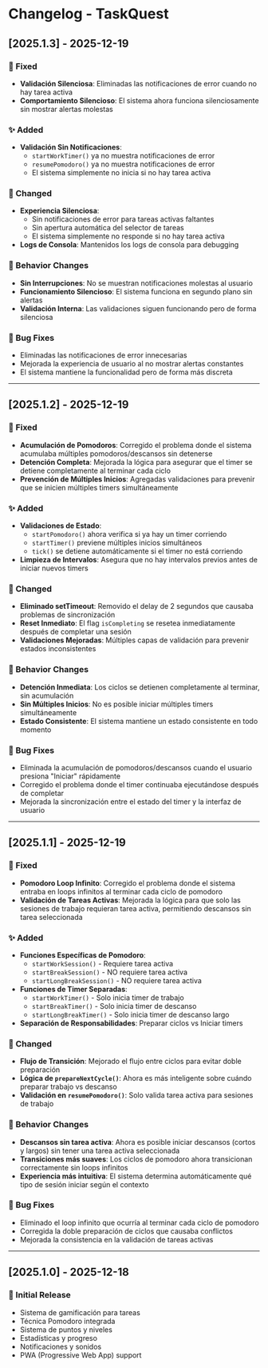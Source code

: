 # Changelog - TaskQuest

## [2025.1.3] - 2025-12-19

### 🔧 Fixed
- **Validación Silenciosa**: Eliminadas las notificaciones de error cuando no hay tarea activa
- **Comportamiento Silencioso**: El sistema ahora funciona silenciosamente sin mostrar alertas molestas

### ✨ Added
- **Validación Sin Notificaciones**: 
  - `startWorkTimer()` ya no muestra notificaciones de error
  - `resumePomodoro()` ya no muestra notificaciones de error
  - El sistema simplemente no inicia si no hay tarea activa

### 🔄 Changed
- **Experiencia Silenciosa**: 
  - Sin notificaciones de error para tareas activas faltantes
  - Sin apertura automática del selector de tareas
  - El sistema simplemente no responde si no hay tarea activa
- **Logs de Consola**: Mantenidos los logs de consola para debugging

### 🎯 Behavior Changes
- **Sin Interrupciones**: No se muestran notificaciones molestas al usuario
- **Funcionamiento Silencioso**: El sistema funciona en segundo plano sin alertas
- **Validación Interna**: Las validaciones siguen funcionando pero de forma silenciosa

### 🐛 Bug Fixes
- Eliminadas las notificaciones de error innecesarias
- Mejorada la experiencia de usuario al no mostrar alertas constantes
- El sistema mantiene la funcionalidad pero de forma más discreta

---

## [2025.1.2] - 2025-12-19

### 🔧 Fixed
- **Acumulación de Pomodoros**: Corregido el problema donde el sistema acumulaba múltiples pomodoros/descansos sin detenerse
- **Detención Completa**: Mejorada la lógica para asegurar que el timer se detiene completamente al terminar cada ciclo
- **Prevención de Múltiples Inicios**: Agregadas validaciones para prevenir que se inicien múltiples timers simultáneamente

### ✨ Added
- **Validaciones de Estado**: 
  - `startPomodoro()` ahora verifica si ya hay un timer corriendo
  - `startTimer()` previene múltiples inicios simultáneos
  - `tick()` se detiene automáticamente si el timer no está corriendo
- **Limpieza de Intervalos**: Asegura que no hay intervalos previos antes de iniciar nuevos timers

### 🔄 Changed
- **Eliminado setTimeout**: Removido el delay de 2 segundos que causaba problemas de sincronización
- **Reset Inmediato**: El flag `isCompleting` se resetea inmediatamente después de completar una sesión
- **Validaciones Mejoradas**: Múltiples capas de validación para prevenir estados inconsistentes

### 🎯 Behavior Changes
- **Detención Inmediata**: Los ciclos se detienen completamente al terminar, sin acumulación
- **Sin Múltiples Inicios**: No es posible iniciar múltiples timers simultáneamente
- **Estado Consistente**: El sistema mantiene un estado consistente en todo momento

### 🐛 Bug Fixes
- Eliminada la acumulación de pomodoros/descansos cuando el usuario presiona "Iniciar" rápidamente
- Corregido el problema donde el timer continuaba ejecutándose después de completar
- Mejorada la sincronización entre el estado del timer y la interfaz de usuario

---

## [2025.1.1] - 2025-12-19

### 🔧 Fixed
- **Pomodoro Loop Infinito**: Corregido el problema donde el sistema entraba en loops infinitos al terminar cada ciclo de pomodoro
- **Validación de Tareas Activas**: Mejorada la lógica para que solo las sesiones de trabajo requieran tarea activa, permitiendo descansos sin tarea seleccionada

### ✨ Added
- **Funciones Específicas de Pomodoro**: 
  - `startWorkSession()` - Requiere tarea activa
  - `startBreakSession()` - NO requiere tarea activa  
  - `startLongBreakSession()` - NO requiere tarea activa
- **Funciones de Timer Separadas**:
  - `startWorkTimer()` - Solo inicia timer de trabajo
  - `startBreakTimer()` - Solo inicia timer de descanso
  - `startLongBreakTimer()` - Solo inicia timer de descanso largo
- **Separación de Responsabilidades**: Preparar ciclos vs Iniciar timers

### 🔄 Changed
- **Flujo de Transición**: Mejorado el flujo entre ciclos para evitar doble preparación
- **Lógica de `prepareNextCycle()`**: Ahora es más inteligente sobre cuándo preparar trabajo vs descanso
- **Validación en `resumePomodoro()`**: Solo valida tarea activa para sesiones de trabajo

### 🎯 Behavior Changes
- **Descansos sin tarea activa**: Ahora es posible iniciar descansos (cortos y largos) sin tener una tarea activa seleccionada
- **Transiciones más suaves**: Los ciclos de pomodoro ahora transicionan correctamente sin loops infinitos
- **Experiencia más intuitiva**: El sistema determina automáticamente qué tipo de sesión iniciar según el contexto

### 🐛 Bug Fixes
- Eliminado el loop infinito que ocurría al terminar cada ciclo de pomodoro
- Corregida la doble preparación de ciclos que causaba conflictos
- Mejorada la consistencia en la validación de tareas activas

---

## [2025.1.0] - 2025-12-18

### 🎉 Initial Release
- Sistema de gamificación para tareas
- Técnica Pomodoro integrada
- Sistema de puntos y niveles
- Estadísticas y progreso
- Notificaciones y sonidos
- PWA (Progressive Web App) support
